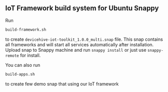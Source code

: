 ## IoT Framework build system for Ubuntu Snappy

Run
```bash
build-framework.sh
```
to create `devicehive-iot-toolkit_1.0.0_multi.snap` file. This snap contains all frameworks and will start all services automatically after installation. Upload snap to Snappy machine and run `snappy install` or just use `snappy-remote` for install.

You can also run
```bash
build-apps.sh
```
to create few demo snap that using our IoT framework
